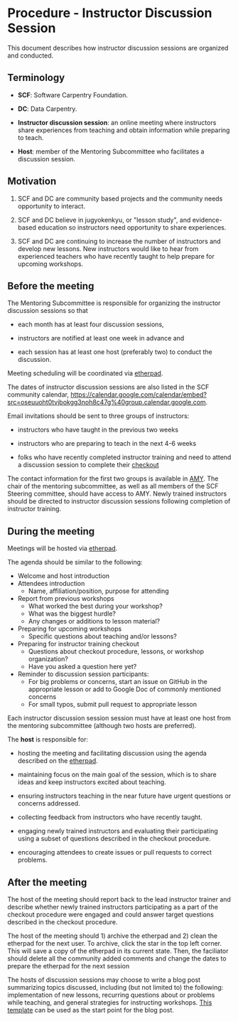 # Procedure - Instructor Discussion Session

This document describes how instructor discussion sessions
are organized and conducted.

## Terminology

-   **SCF**: Software Carpentry Foundation.

-   **DC**: Data Carpentry.

-   **Instructor discussion session**: an online meeting
    where instructors share experiences from teaching and
    obtain information while preparing to teach.

-   **Host**: member of the Mentoring Subcommittee
    who facilitates a discussion session.

## Motivation

1.  SCF and DC are community based projects
    and the community needs opportunity to interact.

2.  SCF and DC believe in jugyokenkyu, or "lesson study",
    and evidence-based education so instructors need opportunity to share experiences.

3. SCF and DC are continuing to increase the number of instructors
   and develop new lessons. New instructors would like to hear from 
   experienced teachers who have recently taught to help prepare for upcoming workshops.

## Before the meeting

The Mentoring Subcommittee is responsible for organizing
the instructor discussion sessions so that

-   each month has at least four discussion sessions,

-   instructors are notified at least one week in advance and

-   each session has at least one host (preferably two) to conduct the discussion.

Meeting scheduling will be coordinated via [etherpad](http://pad.software-carpentry.org/instructor-discussion).

The dates of instructor discussion sessions are also listed
in the SCF community calendar,
https://calendar.google.com/calendar/embed?src=oseuuoht0tvjbokgg3noh8c47g%40group.calendar.google.com.

Email invitations should be sent to three groups of instructors:

- instructors who have taught in the previous two weeks

- instructors who are preparing to teach in the next 4-6 weeks

- folks who have recently completed instructor training and need to
  attend a discussion session to complete their [checkout](http://swcarpentry.github.io/instructor-training//11-checkout/)

The contact information for the first two groups is available in [AMY](https://amy.software-carpentry.org/workshops/). 
The chair of the mentoring subcommittee, as well as all members of the SCF Steering committee, 
should have access to AMY. Newly trained instructors should be directed to instructor discussion sessions 
following completion of instructor training.

## During the meeting

Meetings will be hosted via [etherpad](http://pad.software-carpentry.org/instructor-discussion).

The agenda should be similar to the following:

- Welcome and host introduction
- Attendees introduction
    - Name, affiliation/position, purpose for attending
- Report from previous workshops
    - What worked the best during your workshop?
    - What was the biggest hurdle?
    - Any changes or additions to lesson material?
- Preparing for upcoming workshops
    - Specific questions about teaching and/or lessons?
- Preparing for instructor training checkout
    - Questions about checkout procedure, lessons, or workshop organization?
    - Have you asked a question here yet?
- Reminder to discussion session participants: 
    - For big problems or concerns, start an issue on GitHub in the appropriate lesson or add to Google Doc of commonly mentioned concerns
    - For small typos, submit pull request to appropriate lesson

Each instructor discussion session session must have at least one host
from the mentoring subcommittee (although two hosts are preferred). 

The **host** is responsible for: 

- hosting the meeting and facilitating discussion using the agenda described on the 
[etherpad](http://pad.software-carpentry.org/instructor-discussion). 

- maintaining focus on the main goal of the session, which is to share ideas and keep instructors excited about teaching.

- ensuring instructors teaching in the near future have urgent questions or concerns addressed.

- collecting feedback from instructors who have recently taught.

- engaging newly trained instructors and evaluating their participating using a subset of 
questions described in the checkout procedure.

- encouraging attendees to create issues or pull requests to correct problems.


## After the meeting

The host of the meeting should report back to the lead instructor trainer and 
describe whether newly trained instructors participating as a part of the checkout procedure 
were engaged and could answer target questions described in the checkout procedure.

The host of the meeting should 1) archive the etherpad and 2) clean the etherpad for the next user. To archive, click the star in the top left corner. This will save a copy of the etherpad in its current state. Then, the faciliator should delete all the community added comments and change the dates to prepare the etherpad for the next session

The hosts of discussion sessions may choose to 
write a blog post summarizing topics discussed, including 
(but not limited to) the following: implementation of new lessons, 
recurring questions about or problems while teaching, and general strategies for 
instructing workshops. 
[This template](template-blog-about-debriefing-session.md) can be used
as the start point for the blog post.

